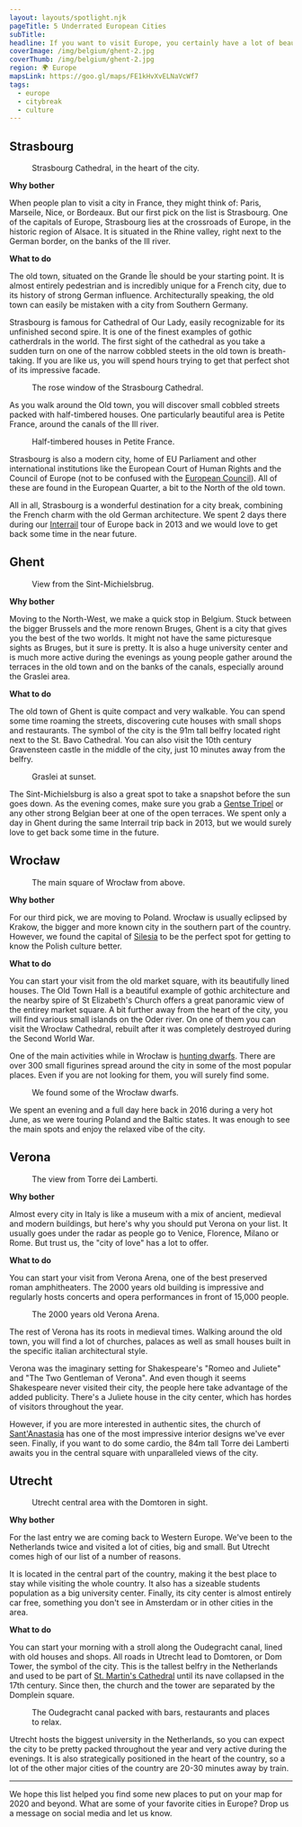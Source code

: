 ```yaml
---
layout: layouts/spotlight.njk
pageTitle: 5 Underrated European Cities
subTitle:
headline: If you want to visit Europe, you certainly have a lot of beautiful cities to discover. Paris, London, Barcelona, Prague, Amsterdam, just to name a few, are great destinations for city breaks or for a few days stop while touring a region. But during our travels we found that lesser known cities can offer a better visiting experience. We hope this article helps you discover potential destinations for the upcoming travel season, as the COVID-19 restrictions in Europe are slowly lifted.
coverImage: /img/belgium/ghent-2.jpg
coverThumb: /img/belgium/ghent-2.jpg
region: 🌍 Europe
mapsLink: https://goo.gl/maps/FE1kHvXvELNaVcWf7
tags:
  - europe
  - citybreak
  - culture
---
```


## Strasbourg

<figure>
  <img src="/img/france/strasbourg-cathedral.jpg" alt="">
  <figcaption>Strasbourg Cathedral, in the heart of the city.</figcaption>
</figure>

**Why bother**

When people plan to visit a city in France, they might think of: Paris, Marseile, Nice, or Bordeaux. But our first pick on the list is Strasbourg. One of the capitals of Europe, Strasbourg lies at the crossroads of Europe, in the historic region of Alsace. It is situated in the Rhine valley, right next to the German border, on the banks of the Ill river.

**What to do**

The old town, situated on the Grande Île should be your starting point. It is almost entirely pedestrian and is incredibly unique for a French city, due to its history of strong German influence. Architecturally speaking, the old town can easily be mistaken with a city from Southern Germany.

Strasbourg is famous for Cathedral of Our Lady, easily recognizable for its unfinished second spire. It is one of the finest examples of gothic catherdrals in the world. The first sight of the cathedral as you take a sudden turn on one of the narrow cobbled steets in the old town is breath-taking. If you are like us, you will spend hours trying to get that perfect shot of its impressive facade.

<figure>
  <img src="/img/france/strasbourg-cathedral-detail.jpg" alt="">
  <figcaption>The rose window of the Strasbourg Cathedral.</figcaption>
</figure>

As you walk around the Old town, you will discover small cobbled streets packed with half-timbered houses. One particularly beautiful area is Petite France, around the canals of the Ill river.

<figure>
  <img src="/img/france/strasbourg.jpg" alt="">
  <figcaption>Half-timbered houses in Petite France.</figcaption>
</figure>

Strasbourg is also a modern city, home of EU Parliament and other international institutions like the European Court of Human Rights and the Council of Europe (not to be confused with the [European Council](https://www.coe.int/en/web/about-us/do-not-get-confused)). All of these are found in the European Quarter, a bit to the North of the old town.

All in all, Strasbourg is a wonderful destination for a city break, combining the French charm with the old German architecture. We spent 2 days there during our [Interrail](https://www.interrail.eu/) tour of Europe back in 2013 and we would love to get back some time in the near future.

## Ghent

<figure>
  <img src="/img/belgium/ghent.jpg" alt="">
  <figcaption>View from the Sint-Michielsbrug.</figcaption>
</figure>

**Why bother**

Moving to the North-West, we make a quick stop in Belgium. Stuck between the bigger Brussels and the more renown Bruges, Ghent is a city that gives you the best of the two worlds. It might not have the same picturesque sights as Bruges, but it sure is pretty. It is also a huge university center and is much more active during the evenings as young people gather around the terraces in the old town and on the banks of the canals, especially around the Graslei area.

**What to do**

The old town of Ghent is quite compact and very walkable. You can spend some time roaming the streets, discovering cute houses with small shops and restaurants. The symbol of the city is the 91m tall belfry located right next to the St. Bavo Cathedral. You can also visit the 10th century Gravensteen castle in the middle of the city, just 10 minutes away from the belfry.

<figure>
  <img src="/img/belgium/ghent-2.jpg" alt="">
  <figcaption>Graslei at sunset.</figcaption>
</figure>

The Sint-Michielsburg is also a great spot to take a snapshot before the sun goes down. As the evening comes, make sure you grab a [Gentse Tripel](https://www.beeradvocate.com/beer/profile/48/12957/) or any other strong Belgian beer at one of the open terraces. We spent only a day in Ghent during the same Interrail trip back in 2013, but we would surely love to get back some time in the future.

## Wrocław

<figure>
  <img src="/img/poland/wroclaw-panorama.jpg" alt="">
  <figcaption>The main square of Wrocław from above.</figcaption>
</figure>

**Why bother**

For our third pick, we are moving to Poland. Wrocław is usually eclipsed by Krakow, the bigger and more known city in the southern part of the country. However, we found the capital of [Silesia](https://en.wikipedia.org/wiki/Silesia) to be the perfect spot for getting to know the Polish culture better.

**What to do**

You can start your visit from the old market square, with its beautifully lined houses. The Old Town Hall is a beautiful example of gothic architecture and the nearby spire of St Elizabeth's Church offers a great panoramic view of the entirey market square. A bit further away from the heart of the city, you will find various small islands on the Oder river. On one of them you can visit the Wrocław Cathedral, rebuilt after it was completely destroyed during the Second World War.

One of the main activities while in Wrocław is [hunting dwarfs](https://en.wikipedia.org/wiki/Wroc%C5%82aw%27s_dwarfs). There are over 300 small figurines spread around the city in some of the most popular places. Even if you are not looking for them, you will surely find some.

<figure>
  <img src="/img/poland/wroclaw-dwarfs.jpg" alt="">
  <figcaption>We found some of the Wrocław dwarfs.</figcaption>
</figure>

We spent an evening and a full day here back in 2016 during a very hot June, as we were touring Poland and the Baltic states. It was enough to see the main spots and enjoy the relaxed vibe of the city.

## Verona

<figure>
  <img src="/img/italy/verona-panorama.jpg" alt="">
  <figcaption>The view from Torre dei Lamberti.</figcaption>
</figure>

**Why bother**

Almost every city in Italy is like a museum with a mix of ancient, medieval and modern buildings, but here's why you should put Verona on your list. It usually goes under the radar as people go to Venice, Florence, Milano or Rome. But trust us, the "city of love" has a lot to offer.

**What to do**

You can start your visit from Verona Arena, one of the best preserved roman amphitheaters. The 2000 years old building is impressive and regularly hosts concerts and opera performances in front of 15,000 people.

<figure>
  <img src="/img/italy/verona-arena.jpg" alt="">
  <figcaption>The 2000 years old Verona Arena.</figcaption>
</figure>

The rest of Verona has its roots in medieval times. Walking around the old town, you will find a lot of churches, palaces as well as small houses built in the specific italian architectural style.

Verona was the imaginary setting for Shakespeare's "Romeo and Juliete" and "The Two Gentleman of Verona". And even though it seems Shakespeare never visited their city, the people here take advantage of the added publicity. There's a Juliete house in the city center, which has hordes of visitors throughout the year.

However, if you are more interested in authentic sites, the church of [Sant'Anastasia](https://en.wikipedia.org/wiki/Sant%27Anastasia,_Verona) has one of the most impressive interior designs we've ever seen. Finally, if you want to do some cardio, the 84m tall Torre dei Lamberti awaits you in the central square with unparalleled views of the city.

## Utrecht

<figure>
  <img src="/img/the-netherlands/utrecht.jpg" alt="">
  <figcaption>Utrecht central area with the Domtoren in sight.</figcaption>
</figure>

**Why bother**

For the last entry we are coming back to Western Europe. We've been to the Netherlands twice and visited a lot of cities, big and small. But Utrecht comes high of our list of a number of reasons.

It is located in the central part of the country, making it the best place to stay while visiting the whole country. It also has a sizeable students population as a big university center. Finally, its city center is almost entirely car free, something you don't see in Amsterdam or in other cities in the area.

**What to do**

You can start your morning with a stroll along the Oudegracht canal, lined with old houses and shops. All roads in Utrecht lead to Domtoren, or Dom Tower, the symbol of the city. This is the tallest belfry in the Netherlands and used to be part of [St. Martin's Cathedral](https://en.wikipedia.org/wiki/St._Martin%27s_Cathedral,_Utrecht) until its nave collapsed in the 17th century. Since then, the church and the tower are separated by the Domplein square.

<figure>
  <img src="/img/the-netherlands/utrecht-canal.jpg" alt="">
  <figcaption>The Oudegracht canal packed with bars, restaurants and places to relax.</figcaption>
</figure>

Utrecht hosts the biggest university in the Netherlands, so you can expect the city to be pretty packed throughout the year and very active during the evenings. It is also strategically positioned in the heart of the country, so a lot of the other major cities of the country are 20-30 minutes away by train.

---

We hope this list helped you find some new places to put on your map for 2020 and beyond. What are some of your favorite cities in Europe? Drop us a message on social media and let us know.
